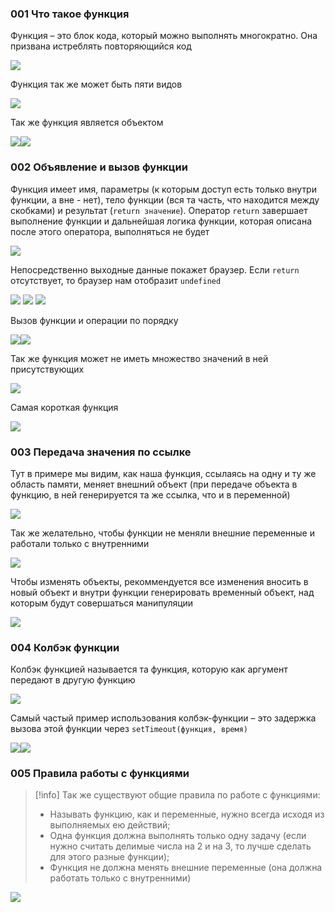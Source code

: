 ### 001 Что такое функция

Функция – это блок кода, который можно выполнять многократно. Она призвана истреблять повторяющийся код

![](_png/524fc8205f5ce96a059fac8f0321ac1e.png)

Функция так же может быть пяти видов

![](_png/59603ebaed97a4876592c3782d6f19c4.png)

Так же функция является объектом

![](_png/9bcea04509ca5d72961d89e90cf65390.png)![](_png/e5c71095f9ed1a377493372e24d9bdfb.png)

### 002 Объявление и вызов функции

Функция имеет имя, параметры (к которым доступ есть только внутри функции, а вне - нет), тело функции (вся та часть, что находится между скобками) и результат (`return значение`). Оператор `return` завершает выполнение функции и дальнейшая логика функции, которая описана после этого оператора, выполняться не будет

![](_png/50abf37ecb879674e9e4a724bcc4cf2a.png)

Непосредственно выходные данные покажет браузер. Если `return` отсутствует, то браузер нам отобразит `undefined`

![](_png/e52ca10aad416def83e8efd750b3cd89.png)
![](_png/963ec954d43500be2c8817c029bbfc6d.png)
![](_png/e82d26fddb5d06136d031ead1e97cdb4.png)

Вызов функции и операции по порядку

![](_png/86694cfd518bd2506b9e44ea2e04eee0.png)![](_png/ca78667f5cdf3d530771403678fb39ed.png)

Так же функция может не иметь множество значений в ней присутствующих 

![](_png/1c6b86caf4e56f7e69fa9d67af5c937f.png)

Самая короткая функция

![](_png/4a7b8e00e162cc834e8e19c7ba3a70e6.png)

### 003 Передача значения по ссылке

Тут в примере мы видим, как наша функция, ссылаясь на одну и ту же область памяти, меняет внешний объект (при передаче объекта в функцию, в ней генерируется та же ссылка, что и в переменной)

![](_png/e422307234dc0551f13df7e6833219ff.png)

Так же желательно, чтобы функции не меняли внешние переменные и работали только с внутренними

![](_png/179d2b2456a428785aa982c7846aa468.png)

Чтобы изменять объекты, рекоммендуется все изменения вносить в новый объект и внутри функции генерировать временный объект, над которым будут совершаться манипуляции

![](_png/35854acd09a10b273a4a95a727254479.png)

### 004 Колбэк функции

Колбэк функцией называется та функция, которую как аргумент передают в другую функцию

![](_png/cab5a44fff7d1662289fa050fe96edcd.png)

Самый частый пример использования колбэк-функции – это задержка вызова этой функции через `setTimeout(функция, время)`

![](_png/c6deba256239ce6575e8f96ed9143db7.png)![](_png/67de078275a7aa4d36907368f6b88c2e.png)

### 005 Правила работы с функциями

>[!info] Так же существуют общие правила по работе с функциями:
> - Называть функцию, как и переменные, нужно всегда исходя из выполняемых ею действий;
> - Одна функция должна выполнять только одну задачу (если нужно считать делимые числа на 2 и на 3, то лучше сделать для этого разные функции);
> - Функция не должна менять внешние переменные (она должна работать только с внутренними)
>
![](_png/8ddfedab2fb1fa82b3d6c84dafc22534.png)